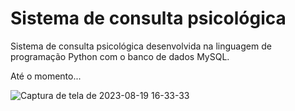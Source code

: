 # Sistema de consulta psicológica

Sistema de consulta psicológica desenvolvida na linguagem de programação Python com o banco de dados MySQL.

<p>Até o momento...</p>


![Captura de tela de 2023-08-19 16-33-33](https://github.com/nicolas2602/consulta_psicologica/assets/111767776/4bb001ab-1fcd-4336-815a-b2a3d7e4298c)
